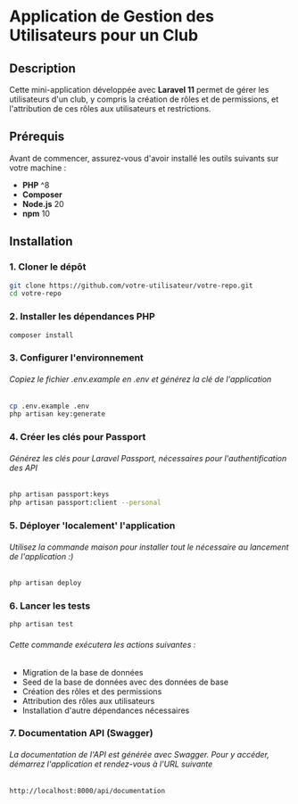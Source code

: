 # Application de Gestion des Utilisateurs pour un Club

## Description

Cette mini-application développée avec **Laravel 11** permet de gérer les utilisateurs d'un club, y compris la création de rôles et de permissions, et l'attribution de ces rôles aux utilisateurs et restrictions.

## Prérequis

Avant de commencer, assurez-vous d'avoir installé les outils suivants sur votre machine :

- **PHP** ^8
- **Composer**
- **Node.js** 20
- **npm** 10

## Installation

### 1. Cloner le dépôt

```bash
git clone https://github.com/votre-utilisateur/votre-repo.git
cd votre-repo
```

### 2. Installer les dépendances PHP
```bash
composer install
```

### 3. Configurer l'environnement
###### Copiez le fichier .env.example en .env et générez la clé de l'application
```bash
cp .env.example .env
php artisan key:generate
```

### 4. Créer les clés pour Passport
###### Générez les clés pour Laravel Passport, nécessaires pour l'authentification des API
```bash
php artisan passport:keys
php artisan passport:client --personal
```

### 5. Déployer 'localement' l'application
###### Utilisez la commande maison pour installer tout le nécessaire au lancement de l'application :)
```bash
php artisan deploy
```

### 6. Lancer les tests
```bash
php artisan test
```
###### Cette commande exécutera les actions suivantes :
- Migration de la base de données
- Seed de la base de données avec des données de base
- Création des rôles et des permissions
- Attribution des rôles aux utilisateurs
- Installation d'autre dépendances nécessaires


### 7. Documentation API (Swagger)
###### La documentation de l'API est générée avec Swagger. Pour y accéder, démarrez l'application et rendez-vous à l'URL suivante
```bash
http://localhost:8000/api/documentation
```
